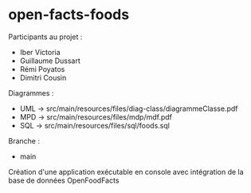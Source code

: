 # open-facts-foods

Participants au projet :
- Iber Victoria
- Guillaume Dussart
- Rémi Poyatos
- Dimitri Cousin 

Diagrammes :
- UML -> src/main/resources/files/diag-class/diagrammeClasse.pdf
- MPD -> src/main/resources/files/mdp/mdf.pdf
- SQL -> src/main/resources/files/sql/foods.sql

Branche :
- main

Création d'une application exécutable en console avec intégration de la base de données OpenFoodFacts
